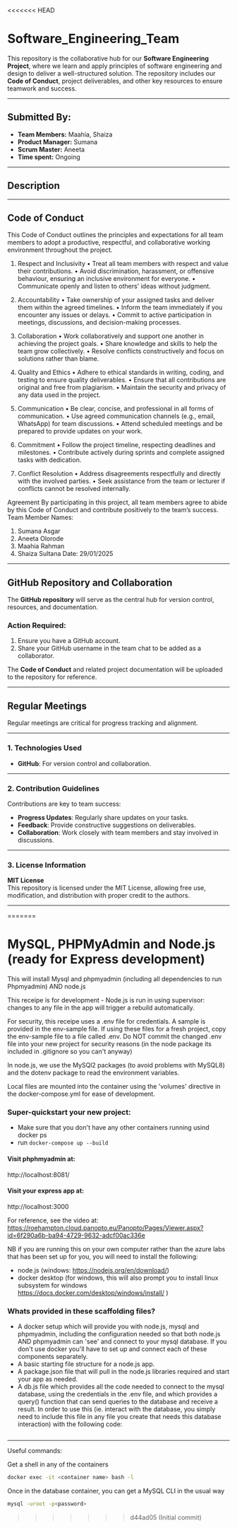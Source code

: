 <<<<<<< HEAD
# **Software_Engineering_Team**
This repository is the collaborative hub for our **Software Engineering Project**, where we learn and apply principles of software engineering and design to deliver a well-structured solution. The repository includes our **Code of Conduct**, project deliverables, and other key resources to ensure teamwork and success.

---

## **Submitted By:**
- **Team Members:** Maahia, Shaiza
- **Product Manager:** Sumana
- **Scrum Master:** Aneeta
- **Time spent:** Ongoing  

---

## **Description**


---

## **Code of Conduct**
This Code of Conduct outlines the principles and expectations for all team members to
adopt a productive, respectful, and collaborative working environment throughout the
project.

1. Respect and Inclusivity
• Treat all team members with respect and value their contributions.
• Avoid discrimination, harassment, or offensive behaviour, ensuring an inclusive
environment for everyone.
• Communicate openly and listen to others' ideas without judgment.

3. Accountability
• Take ownership of your assigned tasks and deliver them within the agreed timelines.
• Inform the team immediately if you encounter any issues or delays.
• Commit to active participation in meetings, discussions, and decision-making
processes.

5. Collaboration
• Work collaboratively and support one another in achieving the project goals.
• Share knowledge and skills to help the team grow collectively.
• Resolve conflicts constructively and focus on solutions rather than blame.

7. Quality and Ethics
• Adhere to ethical standards in writing, coding, and testing to ensure quality
deliverables.
• Ensure that all contributions are original and free from plagiarism.
• Maintain the security and privacy of any data used in the project.

9. Communication
• Be clear, concise, and professional in all forms of communication.
• Use agreed communication channels (e.g., email, WhatsApp) for team discussions.
• Attend scheduled meetings and be prepared to provide updates on your work.

11. Commitment
• Follow the project timeline, respecting deadlines and milestones.
• Contribute actively during sprints and complete assigned tasks with dedication.

7. Conflict Resolution
• Address disagreements respectfully and directly with the involved parties.
• Seek assistance from the team or lecturer if conflicts cannot be resolved internally.

Agreement
By participating in this project, all team members agree to abide by this Code of Conduct
and contribute positively to the team’s success.
Team Member Names:
1. Sumana Asgar
2. Aneeta Olorode
3. Maahia Rahman
4. Shaiza Sultana
Date: 29/01/2025

---

## **GitHub Repository and Collaboration**
The **GitHub repository** will serve as the central hub for version control, resources, and documentation.

### **Action Required:**
1. Ensure you have a GitHub account.  
2. Share your GitHub username in the team chat to be added as a collaborator.  

The **Code of Conduct** and related project documentation will be uploaded to the repository for reference.  

---

## **Regular Meetings**
Regular meetings are critical for progress tracking and alignment.


---

### **1. Technologies Used**
- **GitHub**: For version control and collaboration.  
---

### **2. Contribution Guidelines**
Contributions are key to team success:  
- **Progress Updates**: Regularly share updates on your tasks.  
- **Feedback**: Provide constructive suggestions on deliverables.  
- **Collaboration**: Work closely with team members and stay involved in discussions.  

---

### **3. License Information**
**MIT License**  
This repository is licensed under the MIT License, allowing free use, modification, and distribution with proper credit to the authors.  

---
=======
# MySQL, PHPMyAdmin and Node.js (ready for Express development)

This will install Mysql and phpmyadmin (including all dependencies to run Phpmyadmin) AND node.js

This receipe is for development - Node.js is run in using supervisor: changes to any file in the app will trigger a rebuild automatically.

For security, this receipe uses a .env file for credentials.  A sample is provided in the env-sample file. If using these files for a fresh project, copy the env-sample file to a file called .env.  Do NOT commit the changed .env file into your new project for security reasons (in the node package its included in .gitignore so you can't anyway)

In node.js, we use the MySQl2 packages (to avoid problems with MySQL8) and the dotenv package to read the environment variables.

Local files are mounted into the container using the 'volumes' directive in the docker-compose.yml for ease of development.

### Super-quickstart your new project:

* Make sure that you don't have any other containers running usind docker ps
* run ```docker-compose up --build```

#### Visit phphmyadmin at:

http://localhost:8081/

#### Visit your express app at:

http://localhost:3000

For reference, see the video at: https://roehampton.cloud.panopto.eu/Panopto/Pages/Viewer.aspx?id=6f290a6b-ba94-4729-9632-adcf00ac336e

NB if you are running this on your own computer rather than the azure labs that has been set up for you, you will need to install the following:

* node.js  (windows: https://nodejs.org/en/download/)
* docker desktop (for windows, this will also prompt you to install linux subsystem for windows https://docs.docker.com/desktop/windows/install/ )

### Whats provided in these scaffolding files?


  * A docker setup which will provide you with node.js, mysql and phpmyadmin, including the configuration needed so that both node.js AND phpmyadmin can 'see' and connect to your mysql database.  If you don't use docker you'll have to set up and connect each of these components separately.
  * A basic starting file structure for a node.js app.
  * A package.json file that will pull in the node.js libraries required and start your app as needed.
  * A db.js file which provides all the code needed to connect to the mysql database, using the credentials in the .env file, and which provides a query() function that can send queries to the database and receive a result.  In order to use this (ie. interact with the database, you simply need to include this file in any file you create that needs this database interaction) with the following code:

```const db = require('./services/db');
```

____

Useful commands:

Get a shell in any of the containers

```bash
docker exec -it <container name> bash -l
```

Once in the database container, you can get a MySQL CLI in the usual way

```bash
mysql -uroot -p<password> 
```
>>>>>>> d44ad05 (Initial commit)
